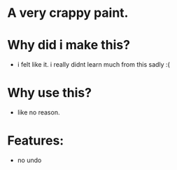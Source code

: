 # A very crappy paint.

# Why did i make this?
- i felt like it. i really didnt learn much from this sadly :(

# Why use this?
- like no reason.

# Features:
- no undo

